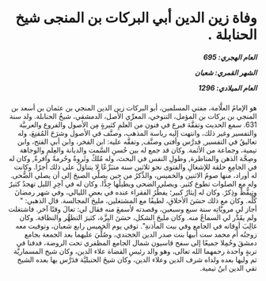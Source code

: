 <h1 dir="rtl">وفاة زين الدين أبي البركات بن المنجى شيخ الحنابلة .</h1>

<h5 dir="rtl">العام الهجري:  695

الشهر القمري: شعبان

العام الميلادي: 1296</h5>

<p dir="rtl">هو الإمامُ العلَّامة، مفتي المسلمين، أبو البركات زين الدين المنجي بن عثمان بن أسعد بن المنجي بن بركات بن المؤمل، التنوخي، المعرِّي الأصل، الدمشقي، شيخُ الحنابلة. ولد سنة 631. سمع الحديث وتفقَّهَ فبرع في فنون من العلمِ كثيرةٍ مِن الأصول والفروع والعربيَّة والتفسير وغير ذلك، وانتهت إليه رياسة المذهب، وصنَّف في الأصول وشرَحَ المُقنِعَ، وله تعاليقُ في التفسير, فدرَّس وأفتى وصنَّف, وتفقَّه عليه: ابن الفخر، وابن أبي الفتح، وابن تيمية، وجماعة من الأئمة. وكان قد جمع له بين حُسنِ السَّمت والديانة والعِلمِ والوجاهة وصِحَّة الذهن والمناظرة, وطولِ النفس في البحث، وله مُلكٌ وثَروةٌ وحُرمةٌ وافرةٌ, وكان له في الجامِعِ حلقة للإشغالِ والفتوى نحو ثلاثين سنة متبَرِّعًا لا يتناوَلُ على ذلك أجرًا. وكانت له أوراد، منها صومُ الاثنين والخميس، والذِّكرُ من حين يصلِّي الصبحَ إلى أن يصلي الضُّحى. وله مع الصلوات تطوع كثير. ويصلي الضحى ويطيلُها جِدًّا. وكان له في آخِرِ الليل تهجدٌ كثيرٌ وتيقُّظٌ وذِكرٌ. وكان له إيثارٌ كبير؛ يفطِّرُ الفقراء عنده في بعضِ الليالي، وفي شهر رمضانَ كُلِّه. وكان مع ذلك حسَنَ الأخلاقِ، لطيفًا مع المشتغلين، مليحَ المجالسة. قال الذهبي: " أجاز لي مرويَّاتِه سنة سبع وسبعين، وقصدته لأسمعَ منه فقال لي: تعالَ وقتًا آخر. فاشتغلت ولم يقَدَّر لي السماعُ منه. وكان مليحَ الشكل، حسَنَ البِزَّة، كثيرَ التطهُّر والنظافة. وكان غالِبَ أوقاته في الجامع وفي بيت المأذنةِ". توفي يوم الخميس رابع شعبان، وتوفيت معه زوجتُه أم محمد ست أبيها بنت صدر الدين الخجندي، وصُلِّيَ عليهما بعد الجمعة بجامع دمشقَ وحُمِلا جميعًا إلى سفح قاسيون شمال الجامع المظفري تحت الروضة، فدفنا في تربةٍ واحدة رحمهما الله تعالى، وهو والد رئيسِ القضاة علاء الدين، وكان شيخ المسماريَّة ثم وليها بعده ولداه شرف الدين وعلاء الدين، وكان شيخَ الحنبليَّة فدَرَّس بها بعده الشيخ تقي الدين ابنُ تيمية.</p></br>
